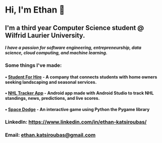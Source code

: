# **Hi, I'm Ethan** 👋

## **I'm a third year Computer Science student @ Wilfrid Laurier University.**

#### _I have a passion for software engineering, entrepreneurship, data science, cloud computing, and machine learning._

### Some things I've made:

#### • [Student For Hire](www,studentforhire.ca) - A company that connects students with home owners seeking landscaping and seasonal services.

#### • [NHL Tracker App](https://github.com/EthanKatsi/NHL-Tracker-App) - Android app made with Android Studio to track NHL standings, news, predictions, and live scores.

#### • [Space Dodge](https://github.com/EthanKatsi/Space-Dodge-Game) - An interactive game using Python the Pygame library


### LinkedIn: https://www.linkedin.com/in/ethan-katsiroubas/

### Email: ethan.katsiroubas@gmail.com

